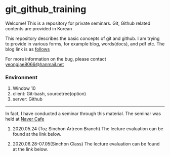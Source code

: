 # git_github_training

Welcome! This is a repository for private seminars. Git, Github related contents are provided in Korean

This repository describes the basic concepts of git and github. I am trying to provide in various forms, for example blog, words(docs), and pdf etc. The blog link is as [follows](https://ingbeeedd.github.io/git_github_training/)

For more information on the bug, please contact yeongjae8066@hanmail.net

### Environment
1. Window 10
2. client: Git-bash, sourcetree(option) 
3. server: Github

---

In fact, I have conducted a seminar through this material. The seminar was held at [Naver Cafe](https://cafe.naver.com/stm32study)

1. 2020.05.24 (Toz Sinchon Artreon Branch)
    The lecture evaluation can be found at the link below.

2. 2020.06.28-07.05(Sinchon Class)
    The lecture evaluation can be found at the link below.
